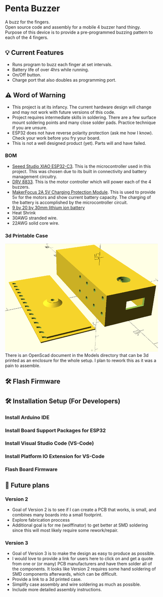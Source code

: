 # Penta Buzzer
A buzz for the fingers.  
Open source code and assembly for a mobile 4 buzzer hand thingy.  
Purpose of this device is to provide a pre-programmed buzzing pattern to each of the 4 fingers.  
## 💡 Current Features
* Runs program to buzz each finger at set intervals.
* Battery life of over 4hrs while running.
* On/Off button.
* Charge port that also doubles as programming port.
## ⚠️ Word of Warning
* This project is at its infancy. The current hardware design will change and may not work with future versions of this code.
* Project requires intermediate skills in soldering. There are a few surface mount soldering points and many close solder pads. Practice technique if you are unsure.
* ESP32 does not have reverse polarity protection (ask me how I know). Check your work before you fry your board.
* This is not a well designed product (yet). Parts will and have failed. 
### BOM
* [Seeed Studio XIAO ESP32-C3][esp32_c3_link]. This is the microcontroller used in this project. This was chosen due to its built in connectivity and battery management circuitry.  
* [DRV 8833][drv_8833_link]. This is the motor controller which will power each of the 4 buzzers.  
* [MakerFocus 2A 5V Charging Protection Module][makerfocus_charge_discharge_module_link]. This is used to provide 5v for the motors and show current battery capacity. The charging of the battery is accomplished by the microcontroller circuit.
* [9 by 20 by 30mm lithium ion battery][lithium_ion_battery_link] 
* Heat Shrink
* 30AWG stranded wire.
* 22AWG solid core wire.
### 3d Printable Case
![3d Printable Case](resources/Case_Mk1.PNG)
There is an OpenScad document in the Models directory that can be 3d printed as an enclosure for the whole setup. I plan to rework this as it was a pain to assemble.
## 🛠 Flash Firmware


## 🛠 Installation Setup (For Developers)
### Install Arduino IDE
### Install Board Support Packages for ESP32
### Install Visual Studio Code (VS-Code)


### Install Platform IO Extension for VS-Code

### Flash Board Firmware

## 🔬 Future plans
### Version 2
* Goal of Version 2 is to see if I can create a PCB that works, is small, and combines many boards into a small footprint.
* Explore fabrication proccess
* Additional goal is for me (wolffinator) to get better at SMD soldering since this will most likely require some rework/repair.
### Version 3
* Goal of Version 3 is to make the design as easy to produce as possible.
* I would love to provide a link for users here to click on and get a quote from one or (or many) PCB manufacturers and have them solder all of the components. It looks like Version 2 requires some hand soldering of SMD components afterwards, which can be difficult.
* Provide a link to a 3d printed case.
* Simplify case assembly and wire soldering as much as possible.
* Include more detailed assembly instructions.


[drv_8833_link]: https://www.amazon.com/gp/product/B0BGLH27GG/ref=sw_img_1?smid=A2QD586WPO9XSR&psc=1
[esp32_c3_link]: https://www.digikey.com/en/products/detail/seeed-technology-co-ltd/113991054/16652880?s=N4IgTCBcDaIM4FMkBMAEcAuBXZBLA9qgBoCSAggPKoCiAygAoDMYAwoyALoC%2BQA
[makerfocus_charge_discharge_module_link]: https://www.amazon.com/gp/product/B07PZT3ZW2/ref=ppx_yo_dt_b_search_asin_image?ie=UTF8&psc=1
[lithium_ion_battery_link]: https://www.aliexpress.us/item/3256804370986754.html?spm=a2g0o.order_list.order_list_main.4.64bc18023Wexc3&gatewayAdapt=glo2usa
